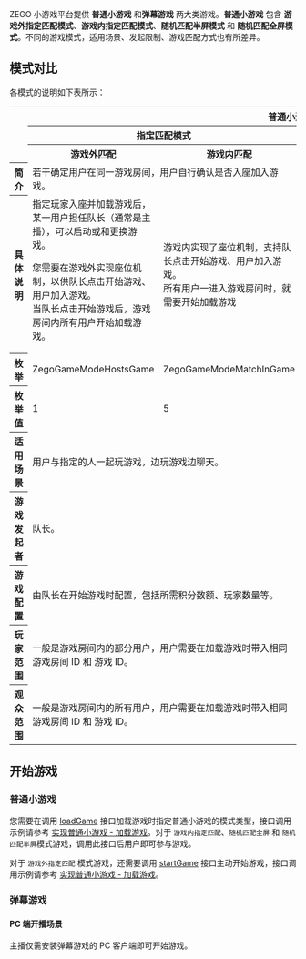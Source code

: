 ZEGO 小游戏平台提供 **普通小游戏** 和**弹幕游戏** 两大类游戏。**普通小游戏** 包含 **游戏外指定匹配模式**、**游戏内指定匹配模式**、**随机匹配半屏模式** 和 **随机匹配全屏模式**。不同的游戏模式，适用场景、发起限制、游戏匹配方式也有所差异。

## 模式对比

各模式的说明如下表所示：

<table>
  <colgroup>
    <col width="15%">
    <col width="17%">
    <col width="17%">
    <col width="17%">
    <col width="17%">
    <col width="17%">
  </colgroup>
<tbody><tr>
<th rowspan="3"></th>
<th colspan="4">普通小游戏</th>
<th rowspan="3">弹幕游戏</th>
</tr>
<tr>
<th colspan="2">指定匹配模式</th>
<th colspan="2">随机匹配模式</th>
</tr>
<tr>
<th>游戏外匹配</th>
<th>游戏内匹配</th>
<th>全屏</th>
<th>半屏</th>
</tr>
<tr>
<th>简介</th>
<td colspan="2">若干确定用户在同一游戏房间，用户自行确认是否入座加入游戏。</td>
<td colspan="2">在当前应用内随机匹配用户一起玩游戏，不支持指定玩家。</td>
<td rowspan="2">直播间内，主播开启游戏，观众通过点赞、评论、送礼来影响游戏进程，从而提升参与感及活跃度。</td>
</tr>
<tr>
<th>具体说明</th>
<td>指定玩家入座并加载游戏后，某一用户担任队长（通常是主播），可以启动或和更换游戏。

您需要在游戏外实现座位机制，以供队长点击开始游戏、用户加入游戏。<br>
当队长点击开始游戏后，游戏房间内所有用户开始加载游戏。</td>
<td>游戏内实现了座位机制，支持队长点击开始游戏、用户加入游戏。<br>所有用户一进入游戏房间时，就需要开始加载游戏</td>
<td>游戏画面占满用户界面。</td>
<td>游戏画面只占一半用户界面。</td>
</tr>
<tr>
<th>枚举</th>
<td>ZegoGameModeHostsGame</td>
<td>ZegoGameModeMatchInGame</td>
<td>ZegoGameModeMallGame</td>
<td>ZegoGameModeShowGame</td>
<td>ZegoGameModeCloudGame</td>
</tr>
<tr>
<th>枚举值</th>
<td>1</td>
<td>5</td>
<td>3</td>
<td>2</td>
<td>4</td>
</tr>
<tr>
<th>适用场景</th>
<td colspan="2">用户与指定的人一起玩游戏，边玩游戏边聊天。</td>
<td colspan="2">用户自己玩游戏，不需要与指定的人一起玩，类似于单机游戏。</td>
<td>直播间或语聊房内。</td>
</tr>
<tr>
<th>游戏发起者</th>
<td colspan="2">队长。</td>
<td colspan="2">所有用户。</td>
<td>业务房间房主。</td>
</tr>
<tr>
<th>游戏配置</th>
<td colspan="2">由队长在开始游戏时配置，包括所需积分数额、玩家数量等。</td>
<td colspan="2">默认配置，如需修改，请联系 ZEGO 技术支持。</td>
<td>默认配置，如需修改，请联系 ZEGO 技术支持。</td>
</tr>
<tr>
<th>玩家范围</th>
<td colspan="2">一般是游戏房间内的部分用户，用户需要在加载游戏时带入相同游戏房间 ID 和 游戏 ID。</td>
<td colspan="2">App 的所有用户，用户通过在加载游戏时带入相同游戏 ID 加入。</td>
<td>直播间内所有可以发布评论加入游戏的用户。</td>
</tr>
<tr>
<th>观众范围</th>
<td colspan="2">一般是游戏房间内的所有用户，用户需要在加载游戏时带入相同游戏房间 ID 和 游戏 ID。</td>
<td colspan="2">一般没有观众。</td>
<td>没有加入游戏的其他直播间观众。</td>
</tr>
</tbody></table>

## 开始游戏

### 普通小游戏

您需要在调用 [loadGame](@loadGame) 接口加载游戏时指定普通小游戏的模式类型，接口调用示例请参考 [实现普通小游戏 - 加载游戏](!ZegoMiniGameEngine-Implement_mini_games#3_7)。对于 `游戏内指定匹配`、`随机匹配全屏` 和 `随机匹配半屏`模式游戏，调用此接口后用户即可参与游戏。 

对于 `游戏外指定匹配` 模式游戏，还需要调用 [startGame](@startGame) 接口主动开始游戏，接口调用示例请参考 [实现普通小游戏 - 加载游戏](!ZegoMiniGameEngine-Implement_mini_games#3_8)。
### 弹幕游戏

#### PC 端开播场景

主播仅需安装弹幕游戏的 PC 客户端即可开始游戏。

















